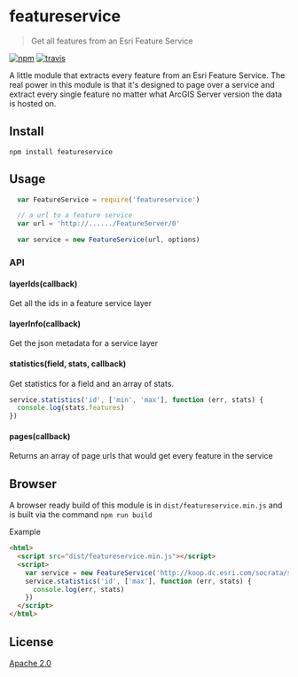 # featureservice

> Get all features from an Esri Feature Service

[![npm][npm-image]][npm-url]
[![travis][travis-image]][travis-url]

[npm-image]: https://img.shields.io/npm/v/featureservice.svg?style=flat-square
[npm-url]: https://www.npmjs.com/package/featureservice
[travis-image]: https://img.shields.io/travis/koopjs/featureservice.svg?style=flat-square
[travis-url]: https://travis-ci.org/koopjs/featureservice

A little module that extracts every feature from an Esri Feature Service. The real power in this module is that it's designed to page over a service and extract every single feature no matter what ArcGIS Server version the data is hosted on.

## Install

```
npm install featureservice
```

## Usage

```javascript
  var FeatureService = require('featureservice')

  // a url to a feature service
  var url = 'http://....../FeatureServer/0'

  var service = new FeatureService(url, options)
```

### API

#### layerIds(callback)
Get all the ids in a feature service layer

#### layerInfo(callback)
Get the json metadata for a service layer

#### statistics(field, stats, callback)
Get statistics for a field and an array of stats.

```javascript
service.statistics('id', ['min', 'max'], function (err, stats) {
  console.log(stats.features)
})

```

#### pages(callback)
Returns an array of page urls that would get every feature in the service

## Browser

A browser ready build of this module is in `dist/featureservice.min.js` and is built via the command `npm run build`

Example
```html
<html>
  <script src="dist/featureservice.min.js"></script>
  <script>
    var service = new FeatureService('http://koop.dc.esri.com/socrata/seattle/2tje-83f6/FeatureServer/0', {})
    service.statistics('id', ['max'], function (err, stats) {
      console.log(err, stats)
    })
  </script>
</html>

```

## License

[Apache 2.0](LICENSE)

<!-- [](Esri Tags: ArcGIS Web Mapping GeoJson FeatureServices) -->
<!-- [](Esri Language: JavaScript) -->
